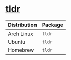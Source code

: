 # [tldr](https://github.com/tldr-pages/tldr)

| Distribution | Package |
| ------------ | ------- |
| Arch Linux   | `tldr`  |
| Ubuntu       | `tldr`  |
| Homebrew     | `tldr`  |
